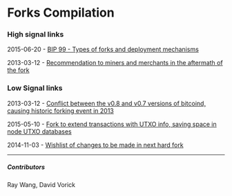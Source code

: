 # Forks Compilation


### High signal links

2015-06-20 - [BIP 99 - Types of forks and deployment mechanisms][bip99]

2013-03-12 - [Recommendation to miners and merchants in the aftermath of the fork][0.7_fork_alert] 

### Low Signal links

2013-03-12 - [Conflict between the v0.8 and v0.7 versions of bitcoind, causing historic forking event in 2013][0.7_fork_event]

2015-05-10 - [Fork to extend transactions with UTXO info, saving space in node UTXO databases][UTXO-extend]

2014-11-03 - [Wishlist of changes to be made in next hard fork][hardfork-wishlist]

[//]: ##

   [0.7_fork_event]: <https://bitcoinmagazine.com/articles/bitcoin-network-shaken-by-blockchain-fork-1363144448>
   [0.7_fork_alert]: <https://bitcointalk.org/index.php?topic=152030.0>
   [bip99]: <https://github.com/jtimon/bips/blob/bip-forks/bip-0099.mediawiki>
   [UTXO-extend]: <https://bitcointalk.org/index.php?topic=1056866.0>
   [hardfork-wishlist]: <https://bitcointalk.org/index.php?topic=844944.0>
   

---
   
##### Contributors

Ray Wang, David Vorick










